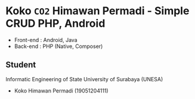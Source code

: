 # Koko `CO2` Himawan Permadi - Simple CRUD PHP, Android
- Front-end : Android, Java
- Back-end : PHP (Native, Composer)

## Student
Informatic Engineering of State University of Surabaya (UNESA)
- Koko Himawan Permadi (19051204111)


